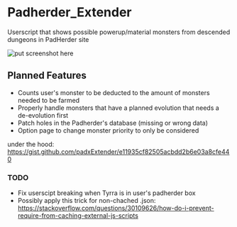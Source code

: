 # Padherder_Extender
Userscript that shows possible powerup/material monsters from descended dungeons in PadHerder site

![put screenshot here](http://puu.sh/xaI22/dc11d1d94a.jpg)

## Planned Features

- Counts user's monster to be deducted to the amount of monsters needed to be farmed
- Properly handle monsters that have a planned evolution that needs a de-evolution first
- Patch holes in the Padherder's database (missing or wrong data)
- Option page to change monster priority to only be considered

under the hood: https://gist.github.com/padxExtender/e11935cf82505acbdd2b6e03a8cfe440

### TODO

- Fix userscipt breaking when Tyrra is in user's padherder box
- Possibly apply this trick for non-chached .json: https://stackoverflow.com/questions/30109626/how-do-i-prevent-require-from-caching-external-js-scripts
